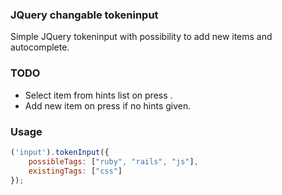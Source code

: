### JQuery changable tokeninput
Simple JQuery tokeninput with possibility to add new items and autocomplete.

### TODO
* Select item from hints list on press <Tab>.
* Add new item on press <Enter> if no hints given.

### Usage
```js
('input').tokenInput({
    possibleTags: ["ruby", "rails", "js"],
    existingTags: ["css"]
});
```